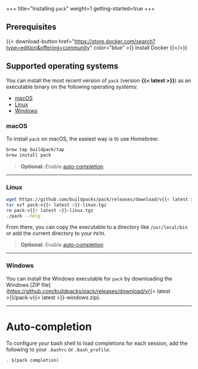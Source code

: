 +++
title="Installing `pack`"
weight=1
getting-started=true
+++

## Prerequisites
{{< download-button href="https://store.docker.com/search?type=edition&offering=community" color="blue" >}} Install Docker {{</>}}

## Supported operating systems
You can install the most recent version of `pack` (version **{{< latest >}}**) as an executable binary on the following operating systems:

* [macOS](#macos)
* [Linux](#linux)
* [Windows](#windows)

### macOS

To install `pack` on macOS, the easiest way is to use Homebrew:

```bash
brew tap buildpack/tap
brew install pack
```

> **Optional:** Enable [auto-completion](#auto-completion)

<hr/>

### Linux

```bash
wget https://github.com/buildpacks/pack/releases/download/v{{< latest >}}/pack-v{{< latest >}}-linux.tgz
tar xvf pack-v{{< latest >}}-linux.tgz
rm pack-v{{< latest >}}-linux.tgz
./pack --help
```

From there, you can copy the executable to a directory like `/usr/local/bin` or add the current directory to your `PATH`.

> **Optional:** Enable [auto-completion](#auto-completion)

<hr/>

### Windows

You can install the Windows executable for `pack` by downloading the Windows [ZIP file](https://github.com/buildpacks/pack/releases/download/v{{< latest >}}/pack-v{{< latest >}}-windows.zip).

<hr/>

# Auto-completion

To configure your bash shell to load completions for each session, add the following to your `.bashrc` or `.bash_profile`:

```bash
. $(pack completion)
```